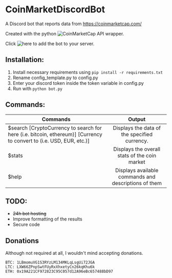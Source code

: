 # CoinMarketDiscordBot
A Discord bot that reports data from https://coinmarketcap.com/

Created with the python ![CoinMarketCap API](https://github.com/mrsmn/coinmarketcap-api) wrapper.

Click ![here](https://discordapp.com/oauth2/authorize?&client_id=353373501274456065&scope=bot) to add the bot to your server.

## Installation:
1. Install necessary requirements using ```pip install -r requirements.txt```
2. Rename config_template.py to config.py
3. Enter your discord token inside the token variable in config.py
4. Run with ```python bot.py```


## Commands:
| Commands      | Output        |
| ------------- |:-------------:|
| $search [CryptoCurrency to search for here (i.e. bitcoin, ethereum)] [Currency to convert to (i.e. USD, EUR, etc.)] | Displays the data of the specified currency. |
| $stats | Displays the overall stats of the coin market |
| $help | Displays available commands and descriptions of them |


## TODO:

- ~~24h bot hosting~~
- Improve formatting of the results
- Secure code

## Donations

Although not required at all, I wouldn't mind accepting donations.

```
BTC: 1LBmomuVG1S3RYzLM134MKLqLsgUi72JGA
LTC: LXW66ZPnpSwtFUyRxXhxetyCn26kqKhu6k
ETH: 0x19A221CF972823C95C057d12A96eBc657488bD97
```
